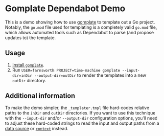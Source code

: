 # Gomplate Dependabot Demo

This is a demo showing how to use [gomplate](https://gomplate.ca) to template out a Go project.  Notably, the `go.mod` file used for templating is a completely valid `go.mod` file, which allows automated tools such as Dependabot to parse (and propose updates to) the template.

## Usage

1. [Install `gomplate`](https://docs.gomplate.ca/installing/).
2. Run `USER=farnsworth PROJECT=time-machine gomplate --input-dir=inDir --output-dir=outDir` to render the templates into a new `outDir` directory.

## Additional information

To make the demo simpler, the `_templater.tmpl` file hard-codes relative paths to the `inDir` and `outDir` directories. If you want to use this technique with the `--input-dir` and/or `--output-dir` configuration options, you'll need to adjust these hard-coded strings to read the input and output paths from a [data source](https://docs.gomplate.ca/usage/#--datasource-d) or [`context`](https://docs.gomplate.ca/usage/#--context-c) instead.

